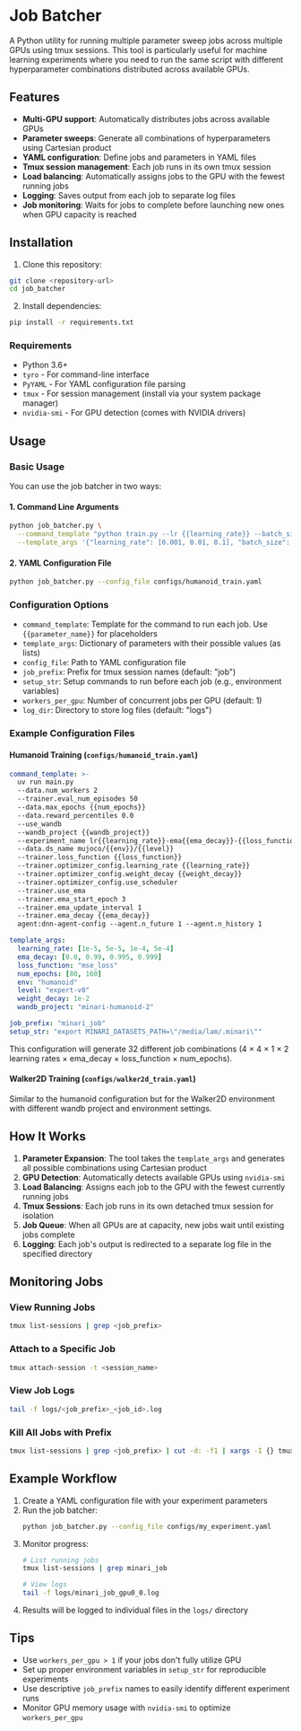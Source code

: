 # Job Batcher

A Python utility for running multiple parameter sweep jobs across multiple GPUs using tmux sessions. This tool is particularly useful for machine learning experiments where you need to run the same script with different hyperparameter combinations distributed across available GPUs.

## Features

- **Multi-GPU support**: Automatically distributes jobs across available GPUs
- **Parameter sweeps**: Generate all combinations of hyperparameters using Cartesian product
- **YAML configuration**: Define jobs and parameters in YAML files
- **Tmux session management**: Each job runs in its own tmux session
- **Load balancing**: Automatically assigns jobs to the GPU with the fewest running jobs
- **Logging**: Saves output from each job to separate log files
- **Job monitoring**: Waits for jobs to complete before launching new ones when GPU capacity is reached

## Installation

1. Clone this repository:
```bash
git clone <repository-url>
cd job_batcher
```

2. Install dependencies:
```bash
pip install -r requirements.txt
```

### Requirements

- Python 3.6+
- `tyro` - For command-line interface
- `PyYAML` - For YAML configuration file parsing
- `tmux` - For session management (install via your system package manager)
- `nvidia-smi` - For GPU detection (comes with NVIDIA drivers)

## Usage

### Basic Usage

You can use the job batcher in two ways:

#### 1. Command Line Arguments

```bash
python job_batcher.py \
  --command_template "python train.py --lr {{learning_rate}} --batch_size {{batch_size}}" \
  --template_args '{"learning_rate": [0.001, 0.01, 0.1], "batch_size": [32, 64, 128]}'
```

#### 2. YAML Configuration File

```bash
python job_batcher.py --config_file configs/humanoid_train.yaml
```

### Configuration Options

- `command_template`: Template for the command to run each job. Use `{{parameter_name}}` for placeholders
- `template_args`: Dictionary of parameters with their possible values (as lists)
- `config_file`: Path to YAML configuration file
- `job_prefix`: Prefix for tmux session names (default: "job")
- `setup_str`: Setup commands to run before each job (e.g., environment variables)
- `workers_per_gpu`: Number of concurrent jobs per GPU (default: 1)
- `log_dir`: Directory to store log files (default: "logs")

### Example Configuration Files

#### Humanoid Training (`configs/humanoid_train.yaml`)

```yaml
command_template: >-
  uv run main.py 
  --data.num_workers 2 
  --trainer.eval_num_episodes 50 
  --data.max_epochs {{num_epochs}} 
  --data.reward_percentiles 0.0 
  --use_wandb 
  --wandb_project {{wandb_project}} 
  --experiment_name lr{{learning_rate}}-ema{{ema_decay}}-{{loss_function}}-wd{{weight_decay}}-e{{num_epochs}} 
  --data.ds_name mujoco/{{env}}/{{level}} 
  --trainer.loss_function {{loss_function}} 
  --trainer.optimizer_config.learning_rate {{learning_rate}} 
  --trainer.optimizer_config.weight_decay {{weight_decay}}
  --trainer.optimizer_config.use_scheduler 
  --trainer.use_ema 
  --trainer.ema_start_epoch 3 
  --trainer.ema_update_interval 1 
  --trainer.ema_decay {{ema_decay}} 
  agent:dnn-agent-config --agent.n_future 1 --agent.n_history 1

template_args:
  learning_rate: [1e-5, 5e-5, 1e-4, 5e-4]
  ema_decay: [0.0, 0.99, 0.995, 0.999]
  loss_function: "mse_loss"
  num_epochs: [80, 160]
  env: "humanoid"
  level: "expert-v0"
  weight_decay: 1e-2
  wandb_project: "minari-humanoid-2"

job_prefix: "minari_job"
setup_str: "export MINARI_DATASETS_PATH=\"/media/lam/.minari\""
```

This configuration will generate 32 different job combinations (4 × 4 × 1 × 2 learning rates × ema_decay × loss_function × num_epochs).

#### Walker2D Training (`configs/walker2d_train.yaml`)

Similar to the humanoid configuration but for the Walker2D environment with different wandb project and environment settings.

## How It Works

1. **Parameter Expansion**: The tool takes the `template_args` and generates all possible combinations using Cartesian product
2. **GPU Detection**: Automatically detects available GPUs using `nvidia-smi`
3. **Load Balancing**: Assigns each job to the GPU with the fewest currently running jobs
4. **Tmux Sessions**: Each job runs in its own detached tmux session for isolation
5. **Job Queue**: When all GPUs are at capacity, new jobs wait until existing jobs complete
6. **Logging**: Each job's output is redirected to a separate log file in the specified directory

## Monitoring Jobs

### View Running Jobs
```bash
tmux list-sessions | grep <job_prefix>
```

### Attach to a Specific Job
```bash
tmux attach-session -t <session_name>
```

### View Job Logs
```bash
tail -f logs/<job_prefix>_<job_id>.log
```

### Kill All Jobs with Prefix
```bash
tmux list-sessions | grep <job_prefix> | cut -d: -f1 | xargs -I {} tmux kill-session -t {}
```

## Example Workflow

1. Create a YAML configuration file with your experiment parameters
2. Run the job batcher:
   ```bash
   python job_batcher.py --config_file configs/my_experiment.yaml
   ```
3. Monitor progress:
   ```bash
   # List running jobs
   tmux list-sessions | grep minari_job
   
   # View logs
   tail -f logs/minari_job_gpu0_0.log
   ```
4. Results will be logged to individual files in the `logs/` directory

## Tips

- Use `workers_per_gpu > 1` if your jobs don't fully utilize GPU
- Set up proper environment variables in `setup_str` for reproducible experiments
- Use descriptive `job_prefix` names to easily identify different experiment runs
- Monitor GPU memory usage with `nvidia-smi` to optimize `workers_per_gpu`